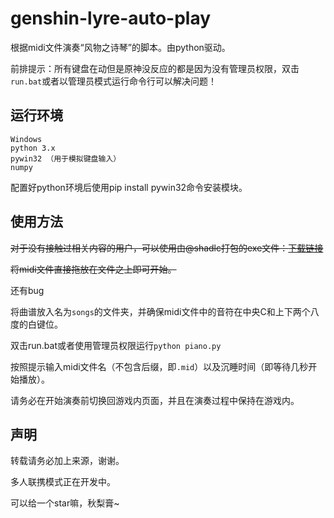 # genshin-lyre-auto-play
根据midi文件演奏“风物之诗琴”的脚本。由python驱动。

前排提示：所有键盘在动但是原神没反应的都是因为没有管理员权限，双击`run.bat`或者以管理员模式运行命令行可以解决问题！

## 运行环境

```
Windows
python 3.x
pywin32 （用于模拟键盘输入）
numpy
```

配置好python环境后使用pip install pywin32命令安装模块。

## 使用方法

~~对于没有接触过相关内容的用户，可以使用由@shadlc打包的exe文件：[下载链接](https://github.com/Misaka17032/genshin-lyre-auto-play/releases/download/V1.0/piano.exe)~~

~~将midi文件直接拖放在文件之上即可开始。~~

还有bug

将曲谱放入名为`songs`的文件夹，并确保midi文件中的音符在中央C和上下两个八度的白键位。

双击run.bat或者使用管理员权限运行`python piano.py`

按照提示输入midi文件名（不包含后缀，即`.mid`）以及沉睡时间（即等待几秒开始播放）。

请务必在开始演奏前切换回游戏内页面，并且在演奏过程中保持在游戏内。

## 声明

转载请务必加上来源，谢谢。

多人联携模式正在开发中。

可以给一个star嘛，秋梨膏~
